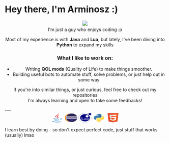 # Hey there, I'm Arminosz :)
<div align="center">
<a href=https://github.com/arminosz>
  <img src="https://github-readme-stats.vercel.app/api/top-langs/?username=arminosz&layout=compact&theme=dark"/>
</a>
</div>
<div align="center">
I'm just a guy who enjoys coding :p

Most of my experience is with **Java** and **Lua**, but lately, I've been diving into **Python** to expand my skills

### What I like to work on:
- Writing **QOL mods** (Quality of Life) to make things smoother.
- Building useful bots to automate stuff, solve problems, or just help out in some way

If you're into similar things, or just curious, feel free to check out my repositories  
I'm always learning and open to take some feedbacks!
</div>
---
<div style="display: inline_block" align="center">
<img align="center" alt="Java" height="30" width="40" src="https://raw.githubusercontent.com/devicons/devicon/master/icons/java/java-original.svg">
<img align="center" alt="Eclispe" height="30" width="40" src="https://raw.githubusercontent.com/devicons/devicon/refs/heads/master/icons/eclipse/eclipse-original.svg">
<img align="center" alt="Lua" height="30" width="40" src="https://raw.githubusercontent.com/devicons/devicon/refs/heads/master/icons/lua/lua-plain.svg">
<img align="center" alt="Python" height="30" width="40" src="https://raw.githubusercontent.com/devicons/devicon/refs/heads/master/icons/python/python-original.svg">
<img align="center" alt="HTML" height="30" width="40" src="https://raw.githubusercontent.com/devicons/devicon/master/icons/html5/html5-original.svg">
</div>

I learn best by doing – so don't expect perfect code, just stuff that works (usually) lmao
